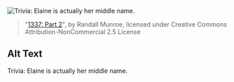 ![Trivia: Elaine is actually her middle name.](https://imgs.xkcd.com/comics/1337_part_2.png)
> "[1337: Part 2](https://xkcd.com/342/)", by Randall Munroe, licensed under Creative Commons Attribution-NonCommercial 2.5 License

## Alt Text
Trivia: Elaine is actually her middle name.
